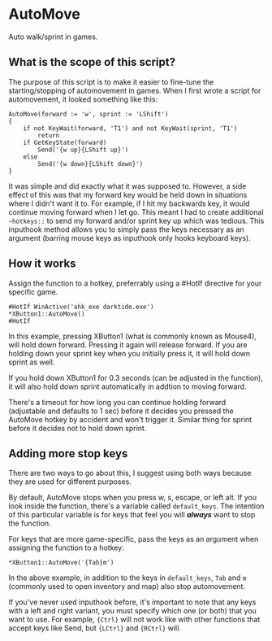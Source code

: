 # AutoMove
Auto walk/sprint in games.

## What is the scope of this script?

The purpose of this script is to make it easier to fine-tune the starting/stopping of automovement in games. When I first wrote a script for automovement, it looked something like this:
```
AutoMove(forward := 'w', sprint := 'LShift')
{
    if not KeyWait(forward, 'T1') and not KeyWait(sprint, 'T1')
        return
    if GetKeyState(forward)
        Send('{w up}{LShift up}')
    else
        Send('{w down}{LShift down}')
}
```

It was simple and did exactly what it was supposed to. However, a side effect of this was that my forward key would be held down in situations where I didn't want it to. For example, if I hit my backwards key, it would continue moving forward when I let go. This meant I had to create additional `~hotkeys::` to send my forward and/or sprint key up which was tedious. This inputhook method allows you to simply pass the keys necessary as an argument (barring mouse keys as inputhook only hooks keyboard keys).


## How it works

Assign the function to a hotkey, preferrably using a #HotIf directive for your specific game.
```
#HotIf WinActive('ahk_exe darktide.exe')
*XButton1::AutoMove()
#HotIf
```

In this example, pressing XButton1 (what is commonly known as Mouse4), will hold down forward. Pressing it again will release forward. If you are holding down your sprint key when you initially press it, it will hold down sprint as well.

If you hold down XButton1 for 0.3 seconds (can be adjusted in the function), it will also hold down sprint automatically in addtion to moving forward.

There's a timeout for how long you can continue holding forward (adjustable and defaults to 1 sec) before it decides you pressed the AutoMove hotkey by accident and won't trigger it. Similar thing for sprint before it decides not to hold down sprint.


## Adding more stop keys

There are two ways to go about this, I suggest using both ways because they are used for different purposes.

By default, AutoMove stops when you press w, s, escape, or left alt. If you look inside the function, there's a variable called `default_keys`. The intention of this particular variable is for keys that feel you will ***always*** want to stop the function.

For keys that are more game-specific, pass the keys as an argument when assigning the function to a hotkey:
```
*XButton1::AutoMove('{Tab}m')
```

In the above example, in addition to the keys in `default_keys`, `Tab` and `m` (commonly used to open inventory and map) also stop automovement.

If you've never used inputhook before, it's important to note that any keys with a left and right variant, you must specify which one (or both) that you want to use. For example, `{Ctrl}` will not work like with other functions that accept keys like Send, but `{LCtrl}` and `{RCtrl}` will.
